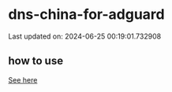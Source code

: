 # dns-china-for-adguard

Last updated on: 2024-06-25 00:19:01.732908

## how to use

[See here](https://github.com/AdguardTeam/AdGuardHome/wiki/Configuration#upstreams-from-file)